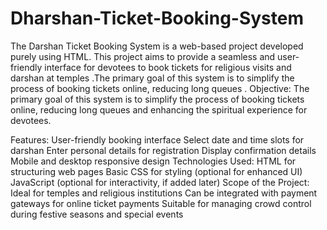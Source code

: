 # Dharshan-Ticket-Booking-System
The Darshan Ticket Booking System is a web-based project developed purely using HTML. This project aims to provide a seamless and user-friendly interface for devotees to book tickets for religious visits and darshan at temples .The primary goal of this system is to simplify the process of booking tickets online, reducing long queues .
Objective:
The primary goal of this system is to simplify the process of booking tickets online, reducing long queues and enhancing the spiritual experience for devotees.

Features:
User-friendly booking interface
Select date and time slots for darshan
Enter personal details for registration
Display confirmation details
Mobile and desktop responsive design
Technologies Used:
HTML for structuring web pages
Basic CSS for styling (optional for enhanced UI)
JavaScript (optional for interactivity, if added later)
Scope of the Project:
Ideal for temples and religious institutions
Can be integrated with payment gateways for online ticket payments
Suitable for managing crowd control during festive seasons and special events
